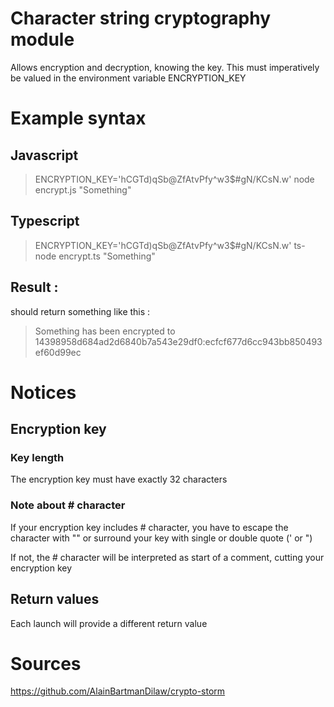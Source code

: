 # Character string cryptography module

Allows encryption and decryption, knowing the key.
This must imperatively be valued in the environment variable ENCRYPTION_KEY

# Example syntax
## Javascript
> ENCRYPTION_KEY='hCGTd)qSb@ZfAtvPfy^w3$#gN/KCsN.w' node encrypt.js "Something"

## Typescript
> ENCRYPTION_KEY='hCGTd)qSb@ZfAtvPfy^w3$#gN/KCsN.w' ts-node encrypt.ts "Something"

## Result :
should return something like this :

> Something has been encrypted to 14398958d684ad2d6840b7a543e29df0:ecfcf677d6cc943bb850493ef60d99ec

# Notices

## Encryption key

### Key length

The encryption key must have exactly 32 characters

### Note about # character

If your encryption key includes # character, you have to escape the character with "\"
or surround your key with single or double quote (' or ")

If not, the # character will be interpreted as start of a comment, cutting your encryption key

## Return values

Each launch will provide a different return value

# Sources

https://github.com/AlainBartmanDilaw/crypto-storm
